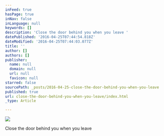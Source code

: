 ```yaml
---
inFeed: true
hasPage: true
inNav: false
inLanguage: null
keywords: []
description: 'Close the door behind you when you leave '
datePublished: '2016-04-25T07:44:54.818Z'
dateModified: '2016-04-25T07:44:03.077Z'
title: ''
author: []
authors: []
publisher:
  name: null
  domain: null
  url: null
  favicon: null
starred: false
sourcePath: _posts/2016-04-25-close-the-door-behind-you-when-you-leave.md
published: true
url: close-the-door-behind-you-when-you-leave/index.html
_type: Article

---
```

![](https://the-grid-user-content.s3-us-west-2.amazonaws.com/564b1448-1393-4227-98d0-b2fb486f6472.jpg)

Close the door behind you when you leave